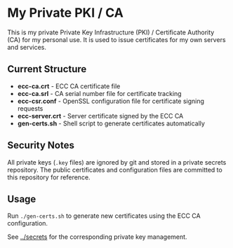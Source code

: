 # My Private PKI / CA

This is my private Private Key Infrastructure (PKI) / Certificate Authority (CA) for my personal
use. It is used to issue certificates for my own servers and services.

## Current Structure

- **ecc-ca.crt** - ECC CA certificate file
- **ecc-ca.srl** - CA serial number file for certificate tracking
- **ecc-csr.conf** - OpenSSL configuration file for certificate signing requests
- **ecc-server.crt** - Server certificate signed by the ECC CA
- **gen-certs.sh** - Shell script to generate certificates automatically

## Security Notes

All private keys (`.key` files) are ignored by git and stored in a private secrets repository. The
public certificates and configuration files are committed to this repository for reference.

## Usage

Run `./gen-certs.sh` to generate new certificates using the ECC CA configuration.

See [../secrets](../secrets/) for the corresponding private key management.
